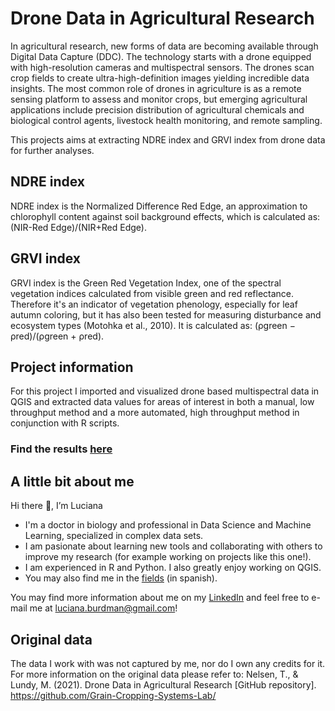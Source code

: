 # Drone Data in Agricultural Research

In agricultural research, new forms of data are becoming available through Digital Data Capture (DDC). The technology starts with a drone equipped with high-resolution cameras and multispectral sensors. The drones scan crop fields to create ultra-high-definition images yielding incredible data insights. The most common role of drones in agriculture is as a remote sensing platform to assess and monitor crops, but emerging agricultural applications include precision distribution of agricultural chemicals and biological control agents, livestock health monitoring, and remote sampling.

This projects aims at extracting NDRE index and GRVI index from drone data for further analyses. 

## NDRE index
NDRE index is the Normalized Difference Red Edge, an approximation to chlorophyll content against soil background effects, which is calculated as: 
(NIR-Red Edge)/(NIR+Red Edge).

## GRVI index
GRVI index is the Green Red Vegetation Index, one of the spectral vegetation indices calculated from visible green and red reflectance. Therefore it's an indicator of  vegetation phenology, especially for leaf autumn coloring, but it has also been tested for measuring disturbance and ecosystem types (Motohka et al., 2010). It is calculated as: (ρgreen − ρred)/(ρgreen + ρred).

## Project information
For this project I imported and visualized drone based multispectral data in QGIS and extracted data values for areas of interest in both a manual, low throughput method and a more automated, high throughput method in conjunction with R scripts.

### Find the results [here](https://github.com/lucianaburdman/Drone-Data-in-Agricultural-Research/tree/main/Results)


## A little bit about me

Hi there 👋, I’m Luciana

+ I'm a doctor in biology and professional in Data Science and Machine Learning, specialized in complex data sets.
+ I am pasionate about learning new tools and collaborating with others to improve my research (for example working on projects like this one!).
+ I am experienced in R and Python. I also greatly enjoy working on QGIS.
+ You may also find me in the [fields](https://noticias.unsam.edu.ar/2017/09/11/investigadoras-del-3ia-relevaron-humedales-en-la-antartida/) (in spanish).

You may find more information about me on my [LinkedIn](https://www.linkedin.com/in/luciana-burdman-biostatistician/) and feel free to e-mail me at luciana.burdman@gmail.com!

## Original data
The data I work with was not captured by me, nor do I own any credits for it. For more information on the original data please refer to:
Nelsen, T., & Lundy, M. (2021). Drone Data in Agricultural Research [GitHub repository]. 
https://github.com/Grain-Cropping-Systems-Lab/
